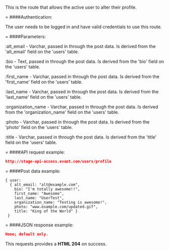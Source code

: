 <!-- --- title: PATCH /users/profile -->

This is the route that allows the active user to alter their profile. 

=
####Authentication:

The user needs to be logged in and have valid credentials to use this route.

=
####Parameters:

:alt_email - Varchar, passed in through the post data. Is derived from the 'alt_email' field on the 'users' table.

:bio  - Text, passed in through the post data. Is derived from the 'bio' field on the 'users' table. 

:first_name - Varchar, passed in through the post data. Is derived from the 'first_name' field on the 'users' table.

:last_name - Varchar, passed in through the post data. Is derived from the 'last_name' field on the 'users' table.

:organization_name - Varchar, passed in through the post data. Is derived from the 'organization_name' field on the 'users' table. 

:photo - Varchar, passed in through the post data. Is derived from the 'photo' field on the 'users' table.

:title - Varchar, passed in through the post data. Is derived from the 'title' field on the 'users' table.

=
####API request example:
```json
http://stage-api-access.evant.com/users/profile
```

=
####Post data example:
```
{ user: 
  { alt_email: "alt@example.com", 
    bio: "I'm totally awesome!!", 
    first_name: "Awesome", 
    last_name: "UserTest", 
    organization_name: "Testing is awesome!", 
    photo: "www.example.com/updated.gif", 
    title: "King of the World" }
 }
```

=
####JSON response example:

```json
None; default only.
```

This requests provides a <strong>HTML 204</strong> on success.